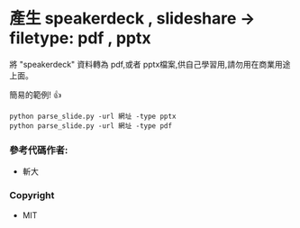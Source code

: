# 產生 speakerdeck , slideshare  -> filetype: pdf , pptx

將 "speakerdeck" 資料轉為 pdf,或者 pptx檔案,供自己學習用,請勿用在商業用途上面。

簡易的範例! :+1:

```command
python parse_slide.py -url 網址 -type pptx
python parse_slide.py -url 網址 -type pdf
```


### 參考代碼作者:

 * 斬大

### Copyright

 * MIT